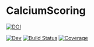 # CalciumScoring

[![DOI](https://zenodo.org/badge/396541511.svg)](https://zenodo.org/badge/latestdoi/396541511)

[![Dev](https://img.shields.io/badge/docs-dev-blue.svg)](https://glassnotebook.io/repo/31)
[![Build Status](https://github.com/Dale-Black/CalciumScoring.jl/workflows/CI/badge.svg)](https://github.com/Dale-Black/CalciumScoring.jl/actions)
[![Coverage](https://codecov.io/gh/Dale-Black/CalciumScoring.jl/branch/master/graph/badge.svg)](https://codecov.io/gh/Dale-Black/CalciumScoring.jl)

